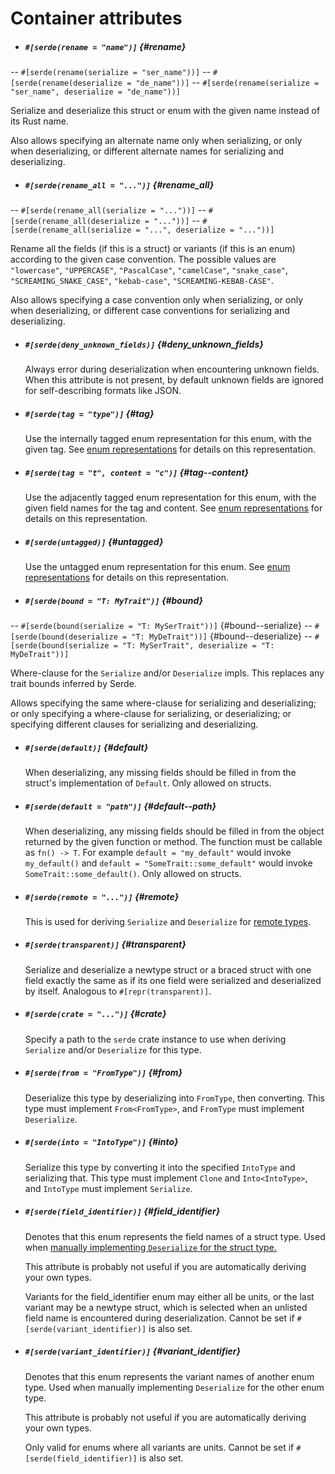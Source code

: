 # Container attributes

- ##### `#[serde(rename = "name")]` {#rename}
-- `#[serde(rename(serialize = "ser_name"))]`
-- `#[serde(rename(deserialize = "de_name"))]`
-- `#[serde(rename(serialize = "ser_name", deserialize = "de_name"))]`

  Serialize and deserialize this struct or enum with the given name instead of
  its Rust name.

  Also allows specifying an alternate name only when serializing, or only when
  deserializing, or different alternate names for serializing and deserializing.

- ##### `#[serde(rename_all = "...")]` {#rename_all}
-- `#[serde(rename_all(serialize = "..."))]`
-- `#[serde(rename_all(deserialize = "..."))]`
-- `#[serde(rename_all(serialize = "...", deserialize = "..."))]`

  Rename all the fields (if this is a struct) or variants (if this is an enum)
  according to the given case convention. The possible values are `"lowercase"`,
  `"UPPERCASE"`, `"PascalCase"`, `"camelCase"`, `"snake_case"`,
  `"SCREAMING_SNAKE_CASE"`, `"kebab-case"`, `"SCREAMING-KEBAB-CASE"`.

  Also allows specifying a case convention only when serializing, or only when
  deserializing, or different case conventions for serializing and
  deserializing.

- ##### `#[serde(deny_unknown_fields)]` {#deny_unknown_fields}

  Always error during deserialization when encountering unknown fields. When
  this attribute is not present, by default unknown fields are ignored for
  self-describing formats like JSON.

- ##### `#[serde(tag = "type")]` {#tag}

  Use the internally tagged enum representation for this enum, with the given
  tag. See [enum representations](enum-representations.md) for details on this
  representation.

- ##### `#[serde(tag = "t", content = "c")]` {#tag--content}

  Use the adjacently tagged enum representation for this enum, with the given
  field names for the tag and content. See [enum
  representations](enum-representations.md) for details on this representation.

- ##### `#[serde(untagged)]` {#untagged}

  Use the untagged enum representation for this enum. See [enum
  representations](enum-representations.md) for details on this representation.

- ##### `#[serde(bound = "T: MyTrait")]` {#bound}
-- `#[serde(bound(serialize = "T: MySerTrait"))]` {#bound--serialize}
-- `#[serde(bound(deserialize = "T: MyDeTrait"))]` {#bound--deserialize}
-- `#[serde(bound(serialize = "T: MySerTrait", deserialize = "T: MyDeTrait"))]`

  Where-clause for the `Serialize` and/or `Deserialize` impls. This replaces any
  trait bounds inferred by Serde.

  Allows specifying the same where-clause for serializing and deserializing; or
  only specifying a where-clause for serializing, or deserializing; or
  specifying different clauses for serializing and deserializing.

- ##### `#[serde(default)]` {#default}

  When deserializing, any missing fields should be filled in from the struct's
  implementation of `Default`. Only allowed on structs.

- ##### `#[serde(default = "path")]` {#default--path}

  When deserializing, any missing fields should be filled in from the object
  returned by the given function or method. The function must be callable as
  `fn() -> T`. For example `default = "my_default"` would invoke `my_default()`
  and `default = "SomeTrait::some_default"` would invoke
  `SomeTrait::some_default()`. Only allowed on structs.

- ##### `#[serde(remote = "...")]` {#remote}

  This is used for deriving `Serialize` and `Deserialize` for [remote
  types](remote-derive.md).

- ##### `#[serde(transparent)]` {#transparent}

  Serialize and deserialize a newtype struct or a braced struct with one field
  exactly the same as if its one field were serialized and deserialized by
  itself. Analogous to `#[repr(transparent)]`.

- ##### `#[serde(crate = "...")]` {#crate}

  Specify a path to the `serde` crate instance to use when deriving `Serialize`
  and/or `Deserialize` for this type.

- ##### `#[serde(from = "FromType")]` {#from}

  Deserialize this type by deserializing into `FromType`, then converting. This
  type must implement `From<FromType>`, and `FromType` must implement
  `Deserialize`.

- ##### `#[serde(into = "IntoType")]` {#into}

  Serialize this type by converting it into the specified `IntoType` and
  serializing that. This type must implement `Clone` and `Into<IntoType>`, and
  `IntoType` must implement `Serialize`.

- ##### `#[serde(field_identifier)]` {#field_identifier}

  Denotes that this enum represents the field names of a struct type. Used when
  [manually implementing `Deserialize` for the struct
  type.](deserialize_struct.md)

  This attribute is probably not useful if you are automatically deriving your
  own types.

  Variants for the field_identifier enum may either all be units, or the last
  variant may be a newtype struct, which is selected when an unlisted field name
  is encountered during deserialization. Cannot be set if
  `#[serde(variant_identifier)]` is also set.

- ##### `#[serde(variant_identifier)]` {#variant_identifier}

  Denotes that this enum represents the variant names of another enum type.
  Used when manually implementing `Deserialize` for the other enum type.

  This attribute is probably not useful if you are automatically deriving your
  own types.

  Only valid for enums where all variants are units. Cannot be set if
  `#[serde(field_identifier)]` is also set.
